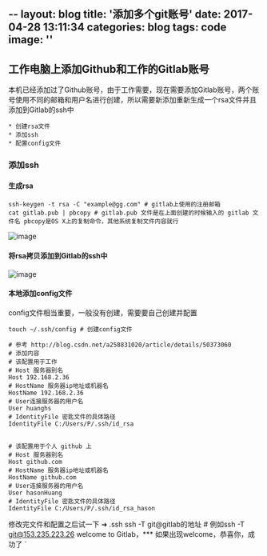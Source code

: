 
--
layout: blog
title: '添加多个git账号'
date: 2017-04-28 13:11:34
categories: blog
tags: code
image: ''
--

## 工作电脑上添加Github和工作的Gitlab账号

本机已经添加过了Github账号，由于工作需要，现在需要添加Gitlab账号，两个账号使用不同的邮箱和用户名进行创建，所以需要新添加重新生成一个rsa文件并且添加到Gitlab的ssh中

```
* 创建rsa文件  
* 添加ssh
* 配置config文件
```

### 添加ssh
#### 生成rsa
```
ssh-keygen -t rsa -C "example@gg.com" # gitlab上使用的注册邮箱
cat gitlab.pub | pbcopy # gitlab.pub 文件是在上面创建的时候输入的 gitlab 文件名 pbcopy是OS X上的复制命令，其他系统复制文件内容就行
```
![image](http://oojt5x2dl.bkt.clouddn.com/%E5%88%9B%E5%BB%BArsa.jpeg)

#### 将rsa拷贝添加到Gitlab的ssh中
![image](http://oojt5x2dl.bkt.clouddn.com/Gitlab%E6%B7%BB%E5%8A%A0ssh.png)

#### 本地添加config文件
config文件相当重要，一般没有创建，需要要自己创建并配置
```
touch ~/.ssh/config # 创建config文件

# 参考 http://blog.csdn.net/a258831020/article/details/50373060
# 添加内容
# 该配置用于工作  
# Host 服务器别名  
Host 192.168.2.36  
# HostName 服务器ip地址或机器名  
HostName 192.168.2.36  
# User连接服务器的用户名  
User huanghs  
# IdentityFile 密匙文件的具体路径  
IdentityFile C:/Users/P/.ssh/id_rsa  
  
  
# 该配置用于个人 github 上  
# Host 服务器别名  
Host github.com  
# HostName 服务器ip地址或机器名  
HostName github.com  
# User连接服务器的用户名  
User hasonHuang  
# IdentityFile 密匙文件的具体路径  
IdentityFile C:/Users/P/.ssh/id_rsa_hason  

```
修改完文件和配置之后试一下
➜  .ssh ssh -T git@gitlab的地址  # 例如ssh -T git@153.235.223.26
welcome to Gitlab，***
如果出现welcome，恭喜你，成功了
`
